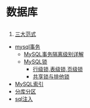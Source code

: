 # 数据库
##
1. [三大范式](http://www.cnblogs.com/linjiqin/archive/2012/04/01/2428695.html) 
*  [mysql事务](http://www.cnblogs.com/ymy124/p/3718439.html)     
	* [MySQL事务隔离级别详解](http://xm-king.iteye.com/blog/770721)
	* [MySQL锁](http://blog.csdn.net/xifeijian/article/details/20313977)
		* [行级锁,表级锁,页级锁](http://www.hollischuang.com/archives/914) 
		* [共享锁与排他锁](http://www.hollischuang.com/archives/923)
* [MySQL索引](http://tech.meituan.com/mysql-index.html) 
* [分库分区]()
* [sql注入]()

